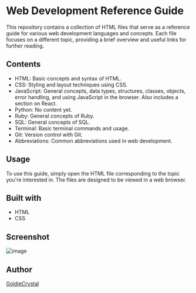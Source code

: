 # Web Development Reference Guide

This repository contains a collection of HTML files that serve as a reference guide for various web development languages and concepts. Each file focuses on a different topic, providing a brief overview and useful links for further reading. 

## Contents

- HTML: Basic concepts and syntax of HTML.
- CSS: Styling and layout techniques using CSS.
- JavaScript: General concepts, data types, structures, classes, objects, error handling, and using JavaScript in the browser. Also includes a section on React.
- Python: No content yet.
- Ruby: General concepts of Ruby.
- SQL: General concepts of SQL.
- Terminal: Basic terminal commands and usage.
- Git: Version control with Git.
- Abbreviations: Common abbreviations used in web development.

## Usage

To use this guide, simply open the HTML file corresponding to the topic you're interested in. The files are designed to be viewed in a web browser.

## Built with

* HTML
* CSS

## Screenshot

![image](https://github.com/GoldieCrystal/WebpageWithTheoryOnCoding/assets/142741980/9096adbc-be60-4725-9cf8-fb192bf8160b)

## Author

[GoldieCrystal](https://github.com/GoldieCrystal)
